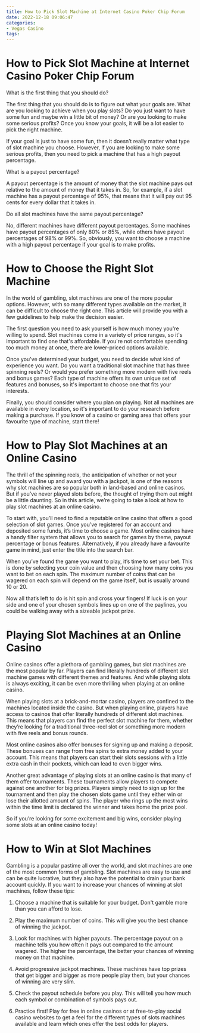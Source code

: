 ```yaml
---
title: How to Pick Slot Machine at Internet Casino Poker Chip Forum
date: 2022-12-18 09:06:47
categories:
- Vegas Casino
tags:
---
```



#  How to Pick Slot Machine at Internet Casino Poker Chip Forum

What is the first thing that you should do?

The first thing that you should do is to figure out what your goals are. What are you looking to achieve when you play slots? Do you just want to have some fun and maybe win a little bit of money? Or are you looking to make some serious profits? Once you know your goals, it will be a lot easier to pick the right machine.

If your goal is just to have some fun, then it doesn’t really matter what type of slot machine you choose. However, if you are looking to make some serious profits, then you need to pick a machine that has a high payout percentage.

What is a payout percentage?

A payout percentage is the amount of money that the slot machine pays out relative to the amount of money that it takes in. So, for example, if a slot machine has a payout percentage of 95%, that means that it will pay out 95 cents for every dollar that it takes in.

Do all slot machines have the same payout percentage?

No, different machines have different payout percentages. Some machines have payout percentages of only 80% or 85%, while others have payout percentages of 98% or 99%. So, obviously, you want to choose a machine with a high payout percentage if your goal is to make profits.

#  How to Choose the Right Slot Machine

In the world of gambling, slot machines are one of the more popular options. However, with so many different types available on the market, it can be difficult to choose the right one. This article will provide you with a few guidelines to help make the decision easier.

The first question you need to ask yourself is how much money you're willing to spend. Slot machines come in a variety of price ranges, so it's important to find one that's affordable. If you're not comfortable spending too much money at once, there are lower-priced options available.

Once you've determined your budget, you need to decide what kind of experience you want. Do you want a traditional slot machine that has three spinning reels? Or would you prefer something more modern with five reels and bonus games? Each type of machine offers its own unique set of features and bonuses, so it's important to choose one that fits your interests.

Finally, you should consider where you plan on playing. Not all machines are available in every location, so it's important to do your research before making a purchase. If you know of a casino or gaming area that offers your favourite type of machine, start there!

#  How to Play Slot Machines at an Online Casino

The thrill of the spinning reels, the anticipation of whether or not your symbols will line up and award you with a jackpot, is one of the reasons why slot machines are so popular both in land-based and online casinos. But if you’ve never played slots before, the thought of trying them out might be a little daunting. So in this article, we’re going to take a look at how to play slot machines at an online casino.

To start with, you’ll need to find a reputable online casino that offers a good selection of slot games. Once you’ve registered for an account and deposited some funds, it’s time to choose a game. Most online casinos have a handy filter system that allows you to search for games by theme, payout percentage or bonus features. Alternatively, if you already have a favourite game in mind, just enter the title into the search bar.

When you’ve found the game you want to play, it’s time to set your bet. This is done by selecting your coin value and then choosing how many coins you want to bet on each spin. The maximum number of coins that can be wagered on each spin will depend on the game itself, but is usually around 10 or 20.

Now all that’s left to do is hit spin and cross your fingers! If luck is on your side and one of your chosen symbols lines up on one of the paylines, you could be walking away with a sizeable jackpot prize.

#  Playing Slot Machines at an Online Casino

Online casinos offer a plethora of gambling games, but slot machines are the most popular by far. Players can find literally hundreds of different slot machine games with different themes and features. And while playing slots is always exciting, it can be even more thrilling when playing at an online casino.

When playing slots at a brick-and-mortar casino, players are confined to the machines located inside the casino. But when playing online, players have access to casinos that offer literally hundreds of different slot machines. This means that players can find the perfect slot machine for them, whether they’re looking for a traditional three-reel slot or something more modern with five reels and bonus rounds.

Most online casinos also offer bonuses for signing up and making a deposit. These bonuses can range from free spins to extra money added to your account. This means that players can start their slots sessions with a little extra cash in their pockets, which can lead to even bigger wins.

Another great advantage of playing slots at an online casino is that many of them offer tournaments. These tournaments allow players to compete against one another for big prizes. Players simply need to sign up for the tournament and then play the chosen slots game until they either win or lose their allotted amount of spins. The player who rings up the most wins within the time limit is declared the winner and takes home the prize pool.

So if you’re looking for some excitement and big wins, consider playing some slots at an online casino today!

#  How to Win at Slot Machines

Gambling is a popular pastime all over the world, and slot machines are one of the most common forms of gambling. Slot machines are easy to use and can be quite lucrative, but they also have the potential to drain your bank account quickly. If you want to increase your chances of winning at slot machines, follow these tips:

1. Choose a machine that is suitable for your budget. Don't gamble more than you can afford to lose.

2. Play the maximum number of coins. This will give you the best chance of winning the jackpot.

3. Look for machines with higher payouts. The percentage payout on a machine tells you how often it pays out compared to the amount wagered. The higher the percentage, the better your chances of winning money on that machine.

4. Avoid progressive jackpot machines. These machines have top prizes that get bigger and bigger as more people play them, but your chances of winning are very slim.

5. Check the payout schedule before you play. This will tell you how much each symbol or combination of symbols pays out.

6. Practice first! Play for free in online casinos or at free-to-play social casino websites to get a feel for the different types of slots machines available and learn which ones offer the best odds for players.